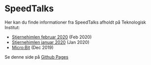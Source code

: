 # SpeedTalks 

Her kan du finde informationer fra SpeedTalks afholdt på Teknologisk Institut:

- [Stjernehimlen februar 2020](stjernehimlen_feb2020.md) (Feb 2020)
- [Stjernehimlen januar 2020](stjernehimlen_jan2020.md) (Jan 2020)
- [Micro:Bit](microbit.md) (Dec 2019)

Se denne side på [Github Pages](https://devcronberg.github.io/st)
